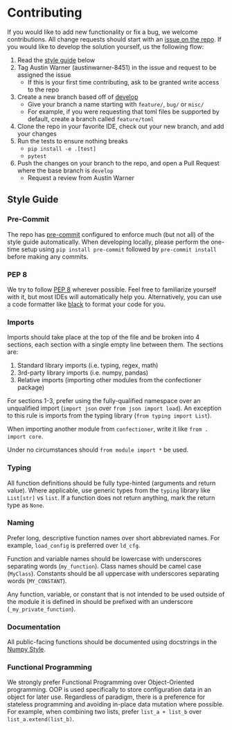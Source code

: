 # Contributing

If you would like to add new functionality or fix a bug, we welcome contributions. All change requests should start with
an [issue on the repo](https://github.com/8451/confectioner/issues/new/choose). If you would like to develop the
solution yourself, us the following flow:

1. Read the [style guide](#style-guide) below
2. Tag Austin Warner (austinwarner-8451) in the issue and request to be assigned the issue
   - If this is your first time contributing, ask to be granted write access to the repo
3. Create a new branch based off of [develop](https://github.com/8451/confectioner/tree/develop)
   - Give your branch a name starting with `feature/`, `bug/` or `misc/`
   - For example, if you were requesting that toml files be supported by default, create
     a branch called `feature/toml`
4. Clone the repo in your favorite IDE, check out your new branch, and add your changes
5. Run the tests to ensure nothing breaks
   - `pip install -e .[test]`
   - `pytest`
6. Push the changes on your branch to the repo, and open a Pull Request where the base branch is `develop`
   - Request a review from Austin Warner

## Style Guide

### Pre-Commit
The repo has [pre-commit](https://pre-commit.com/) configured to enforce much (but not all) of the style guide 
automatically. When developing locally, please perform the one-time setup using `pip install pre-commit` followed by 
`pre-commit install` before making any commits.

### PEP 8
We try to follow [PEP 8](https://peps.python.org/pep-0008/) wherever possible. Feel free to familiarize yourself
with it, but most IDEs will automatically help you. Alternatively, you can use a code formatter like
[black](https://pypi.org/project/black/) to format your code for you.

### Imports
Imports should take place at the top of the file and be broken into 4 sections, each section with a single empty line between
them. The sections are:
1. Standard library imports (i.e. typing, regex, math)
2. 3rd-party library imports (i.e. numpy, pandas)
3. Relative imports (importing other modules from the confectioner package)

For sections 1-3, prefer using the fully-qualified namespace over an unqualified import (`import json` over
`from json import load`). An exception to this rule is imports from the typing library (`from typing import List`).

When importing another module from `confectioner`, write it like `from . import core`.

Under no circumstances should `from module import *` be used.

### Typing
All function definitions should be fully type-hinted (arguments and return value). Where applicable, use
generic types from the `typing` library like `List[str]` vs `list`. If a function does not return anything, mark the
return type as `None`.

### Naming
Prefer long, descriptive function names over short abbreviated names. For example, `load_config` is preferred over
`ld_cfg`.

Function and variable names should be lowercase with underscores separating words (`my_function`). Class names should be
camel case (`MyClass`). Constants should be all uppercase with underscores separating words (`MY_CONSTANT`).

Any function, variable, or constant that is not intended to be used outside of the module it is defined in should be
prefixed with an underscore (`_my_private_function`).

### Documentation
All public-facing functions should be documented using docstrings in the
[Numpy Style](https://numpydoc.readthedocs.io/en/latest/format.html#docstring-standard).

### Functional Programming
We strongly prefer Functional Programming over Object-Oriented programming. OOP is used specifically to store
configuration data in an object for later use. Regardless of paradigm, there is a preference for stateless programming
and avoiding in-place data mutation where possible. For example, when combining two lists, prefer `list_a + list_b`
over `list_a.extend(list_b)`.
